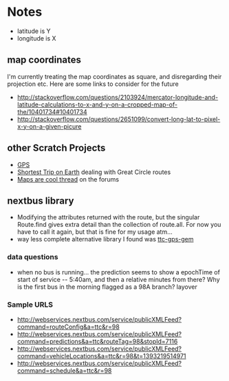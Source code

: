 # Notes

- latitude is Y
- longitude is X

## map coordinates

I'm currently treating the map coordinates as square, and disregarding their projection etc.  Here are some links to consider for the future

- http://stackoverflow.com/questions/2103924/mercator-longitude-and-latitude-calculations-to-x-and-y-on-a-cropped-map-of-the/10401734#10401734
- http://stackoverflow.com/questions/2651099/convert-long-lat-to-pixel-x-y-on-a-given-picure

## other Scratch Projects

- [GPS](http://scratch.mit.edu/projects/647301/)
- [Shortest Trip on Earth](http://scratch.mit.edu/projects/12540102/) dealing with Great Circle routes
- [Maps are cool thread](http://scratch.mit.edu/discuss/topic/269/?page=1#post-1718) on the forums

## nextbus library

- Modifying the attributes returned with the route, but the singular Route.find gives extra detail than the collection of route.all.  For now you have to call it again, but that is fine for my usage atm...
- way less complete alternative library I found was [ttc-gps-gem](https://github.com/shyndman/ttc-gps-gem)

### data questions

- when no bus is running... the prediction seems to show a epochTime of start of service -- 5:40am, and then a relative minutes from there?  Why is the first bus in the morning flagged as a 98A branch?  layover

### Sample URLS

- http://webservices.nextbus.com/service/publicXMLFeed?command=routeConfig&a=ttc&r=98
- http://webservices.nextbus.com/service/publicXMLFeed?command=predictions&a=ttc&routeTag=98&stopId=7116
- http://webservices.nextbus.com/service/publicXMLFeed?command=vehicleLocations&a=ttc&r=98&t=1393219514971
- http://webservices.nextbus.com/service/publicXMLFeed?command=schedule&a=ttc&r=98